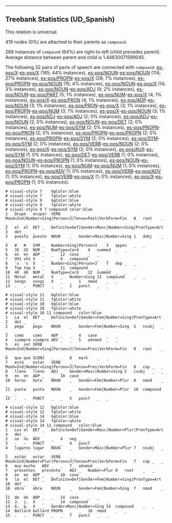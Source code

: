 

--------------------------------------------------------------------------------

## Treebank Statistics (UD_Spanish)

This relation is universal.

419 nodes (0%) are attached to their parents as `compound`.

269 instances of `compound` (64%) are right-to-left (child precedes parent).
Average distance between parent and child is 1.44630071599045.

The following 32 pairs of parts of speech are connected with `compound`: [es-pos/X]()-[es-pos/X]() (185; 44% instances), [es-pos/NOUN]()-[es-pos/NOUN]() (114; 27% instances), [es-pos/PROPN]()-[es-pos/X]() (28; 7% instances), [es-pos/PROPN]()-[es-pos/NOUN]() (15; 4% instances), [es-pos/NOUN]()-[es-pos/X]() (14; 3% instances), [es-pos/NOUN]()-[es-pos/ADJ]() (9; 2% instances), [es-pos/NOUN]()-[es-pos/PART]() (5; 1% instances), [es-pos/NUM]()-[es-pos/X]() (4; 1% instances), [es-pos/X]()-[es-pos/PRON]() (4; 1% instances), [es-pos/ADP]()-[es-pos/NOUN]() (3; 1% instances), [es-pos/PRON]()-[es-pos/X]() (3; 1% instances), [es-pos/PROPN]()-[es-pos/NUM]() (3; 1% instances), [es-pos/X]()-[es-pos/NOUN]() (3; 1% instances), [es-pos/ADJ]()-[es-pos/ADJ]() (2; 0% instances), [es-pos/ADJ]()-[es-pos/NOUN]() (2; 0% instances), [es-pos/NOUN]()-[es-pos/DET]() (2; 0% instances), [es-pos/NUM]()-[es-pos/SYM]() (2; 0% instances), [es-pos/PROPN]()-[es-pos/PRON]() (2; 0% instances), [es-pos/PROPN]()-[es-pos/PROPN]() (2; 0% instances), [es-pos/PROPN]()-[es-pos/SYM]() (2; 0% instances), [es-pos/SYM]()-[es-pos/SYM]() (2; 0% instances), [es-pos/VERB]()-[es-pos/NOUN]() (2; 0% instances), [es-pos/X]()-[es-pos/SYM]() (2; 0% instances), [es-pos/AUX]()-[es-pos/SYM]() (1; 0% instances), [es-pos/DET]()-[es-pos/VERB]() (1; 0% instances), [es-pos/NOUN]()-[es-pos/PROPN]() (1; 0% instances), [es-pos/NOUN]()-[es-pos/SYM]() (1; 0% instances), [es-pos/NUM]()-[es-pos/NUM]() (1; 0% instances), [es-pos/PROPN]()-[es-pos/ADV]() (1; 0% instances), [es-pos/VERB]()-[es-pos/ADV]() (1; 0% instances), [es-pos/VERB]()-[es-pos/X]() (1; 0% instances), [es-pos/X]()-[es-pos/PROPN]() (1; 0% instances).


~~~ conllu
# visual-style 7	bgColor:blue
# visual-style 7	fgColor:white
# visual-style 9	bgColor:blue
# visual-style 9	fgColor:white
# visual-style 9 7 compound	color:blue
1	Ocupó	ocupar	VERB	_	Mood=Ind|Number=Sing|Person=3|Tense=Past|VerbForm=Fin	0	root	_	_
2	el	el	DET	_	Definite=Def|Gender=Masc|Number=Sing|PronType=Art	3	det	_	_
3	puesto	puesto	NOUN	_	Gender=Masc|Number=Sing	1	dobj	_	_
4	#	#	SYM	_	Number=Sing|Person=3	3	appos	_	_
5	35	35	NUM	_	NumType=Card	4	nummod	_	_
6	en	en	ADP	_	_	12	case	_	_
7	VH1	vh1	X	_	_	9	compound	_	_
8	's	's	X	_	Number=Sing|Person=3	7	dep	_	_
9	Top	top	X	_	_	11	compound	_	_
10	40	40	NUM	_	NumType=Card	12	nummod	_	_
11	Metal	metal	X	_	Number=Sing	12	compound	_	_
12	Songs	songs	X	_	_	1	nmod	_	_
13	.	.	PUNCT	_	_	1	punct	_	_

~~~


~~~ conllu
# visual-style 11	bgColor:blue
# visual-style 11	fgColor:white
# visual-style 10	bgColor:blue
# visual-style 10	fgColor:white
# visual-style 10 11 compound	color:blue
1	La	el	DET	_	Definite=Def|Gender=Fem|Number=Sing|PronType=Art	2	det	_	_
2	pega	pega	NOUN	_	Gender=Fem|Number=Sing	5	nsubj	_	_
3	como	como	ADP	_	_	4	case	_	_
4	siempre	siempre	ADV	_	_	5	advmod	_	_
5	es	ser	VERB	_	Mood=Ind|Number=Sing|Person=3|Tense=Pres|VerbForm=Fin	0	root	_	_
6	que	que	SCONJ	_	_	8	mark	_	_
7	está	estar	VERB	_	Mood=Ind|Number=Sing|Person=3|Tense=Pres|VerbForm=Fin	8	cop	_	_
8	lleno	lleno	ADJ	_	Gender=Masc|Number=Sing	5	csubj	_	_
9	en	en	ADP	_	_	10	case	_	_
10	horas	hora	NOUN	_	Gender=Fem|Number=Plur	8	nmod	_	_
11	punta	punta	NOUN	_	Gender=Fem|Number=Plur	10	compound	_	_
12	.	.	PUNCT	_	_	5	punct	_	_

~~~


~~~ conllu
# visual-style 12	bgColor:blue
# visual-style 12	fgColor:white
# visual-style 14	bgColor:blue
# visual-style 14	fgColor:white
# visual-style 14 12 compound	color:blue
1	Los	el	DET	_	Definite=Def|Gender=Masc|Number=Plur|PronType=Art	4	det	_	_
2	no	no	ADV	_	_	4	neg	_	_
3	-	-	PUNCT	_	_	4	punct	_	_
4	lugares	lugar	NOUN	_	Gender=Masc|Number=Plur	7	nsubj	_	_
5	están	estar	VERB	_	Mood=Ind|Number=Plur|Person=3|Tense=Pres|VerbForm=Fin	7	cop	_	_
6	muy	mucho	ADV	_	_	7	advmod	_	_
7	presentes	presente	ADJ	_	Number=Plur	0	root	_	_
8	en	en	ADP	_	_	10	case	_	_
9	la	el	DET	_	Definite=Def|Gender=Fem|Number=Sing|PronType=Art	10	det	_	_
10	obra	obra	NOUN	_	Gender=Fem|Number=Sing	7	nmod	_	_
11	de	de	ADP	_	_	14	case	_	_
12	J.	j.	X	_	_	14	compound	_	_
13	G.	g.	X	_	Gender=Masc|Number=Sing	14	compound	_	_
14	Ballard	ballard	PROPN	_	_	10	nmod	_	_
15	.	.	PUNCT	_	_	7	punct	_	_

~~~


